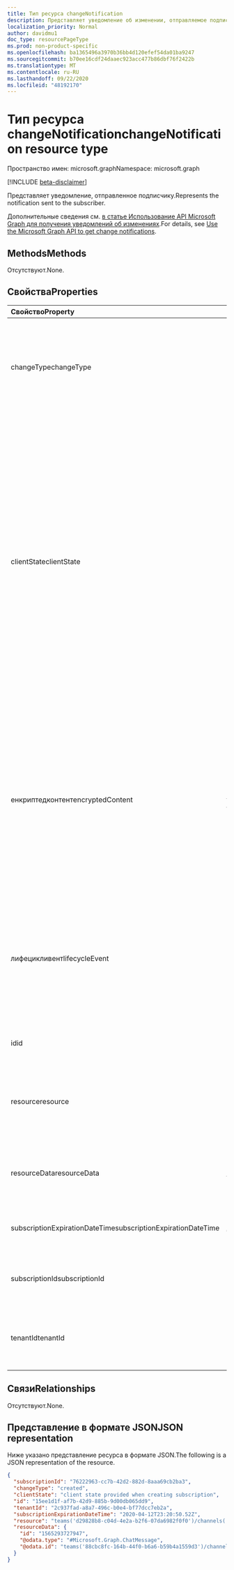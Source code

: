 ```yaml
---
title: Тип ресурса changeNotification
description: Представляет уведомление об изменении, отправляемое подписчику.
localization_priority: Normal
author: davidmu1
doc_type: resourcePageType
ms.prod: non-product-specific
ms.openlocfilehash: ba1365496a3970b36bb4d120efef54da01ba9247
ms.sourcegitcommit: b70ee16cdf24daaec923acc477b86dbf76f2422b
ms.translationtype: MT
ms.contentlocale: ru-RU
ms.lasthandoff: 09/22/2020
ms.locfileid: "48192170"
---
```

# <a name="changenotification-resource-type"></a><span data-ttu-id="c53e8-103">Тип ресурса changeNotification</span><span class="sxs-lookup"><span data-stu-id="c53e8-103">changeNotification resource type</span></span>

<span data-ttu-id="c53e8-104">Пространство имен: microsoft.graph</span><span class="sxs-lookup"><span data-stu-id="c53e8-104">Namespace: microsoft.graph</span></span>

[!INCLUDE [beta-disclaimer](../../includes/beta-disclaimer.md)]

<span data-ttu-id="c53e8-105">Представляет уведомление, отправленное подписчику.</span><span class="sxs-lookup"><span data-stu-id="c53e8-105">Represents the notification sent to the subscriber.</span></span>

<span data-ttu-id="c53e8-106">Дополнительные сведения см. [в статье Использование API Microsoft Graph для получения уведомлений об изменениях](webhooks.md).</span><span class="sxs-lookup"><span data-stu-id="c53e8-106">For details, see [Use the Microsoft Graph API to get change notifications](webhooks.md).</span></span>

## <a name="methods"></a><span data-ttu-id="c53e8-107">Methods</span><span class="sxs-lookup"><span data-stu-id="c53e8-107">Methods</span></span>

<span data-ttu-id="c53e8-108">Отсутствуют.</span><span class="sxs-lookup"><span data-stu-id="c53e8-108">None.</span></span>

## <a name="properties"></a><span data-ttu-id="c53e8-109">Свойства</span><span class="sxs-lookup"><span data-stu-id="c53e8-109">Properties</span></span>

| <span data-ttu-id="c53e8-110">Свойство</span><span class="sxs-lookup"><span data-stu-id="c53e8-110">Property</span></span> | <span data-ttu-id="c53e8-111">Тип</span><span class="sxs-lookup"><span data-stu-id="c53e8-111">Type</span></span> | <span data-ttu-id="c53e8-112">Описание</span><span class="sxs-lookup"><span data-stu-id="c53e8-112">Description</span></span> |
|:---------|:-----|:------------|
| <span data-ttu-id="c53e8-113">changeType</span><span class="sxs-lookup"><span data-stu-id="c53e8-113">changeType</span></span> | <span data-ttu-id="c53e8-114">string</span><span class="sxs-lookup"><span data-stu-id="c53e8-114">string</span></span> | <span data-ttu-id="c53e8-115">Указывает тип изменения, которое вызывает уведомление об изменении.</span><span class="sxs-lookup"><span data-stu-id="c53e8-115">Indicates the type of change that will raise the change notification.</span></span> <span data-ttu-id="c53e8-116">Поддерживаемые значения: `created`, `updated`, `deleted`.</span><span class="sxs-lookup"><span data-stu-id="c53e8-116">The supported values are: `created`, `updated`, `deleted`.</span></span> <span data-ttu-id="c53e8-117">Обязательно.</span><span class="sxs-lookup"><span data-stu-id="c53e8-117">Required.</span></span> |
| <span data-ttu-id="c53e8-118">clientState</span><span class="sxs-lookup"><span data-stu-id="c53e8-118">clientState</span></span> | <span data-ttu-id="c53e8-119">string</span><span class="sxs-lookup"><span data-stu-id="c53e8-119">string</span></span> | <span data-ttu-id="c53e8-120">Значение свойства **clientState** , указанное в запросе на подписку (при наличии).</span><span class="sxs-lookup"><span data-stu-id="c53e8-120">Value of the **clientState** property sent specified in the subscription request (if any).</span></span> <span data-ttu-id="c53e8-121">Максимальная длина: 255 символов.</span><span class="sxs-lookup"><span data-stu-id="c53e8-121">The maximum length is 255 characters.</span></span> <span data-ttu-id="c53e8-122">Клиент может проверить, поступило ли уведомление об изменении из службы, сравнив значения свойства **clientState** .</span><span class="sxs-lookup"><span data-stu-id="c53e8-122">The client can check whether the change notification came from the service by comparing the values of the **clientState** property.</span></span> <span data-ttu-id="c53e8-123">Значение свойства **clientState** , отправляемого с подпиской, сравнивается со значением свойства **clientState** , полученного при каждом уведомлении об изменении.</span><span class="sxs-lookup"><span data-stu-id="c53e8-123">The value of the **clientState** property sent with the subscription is compared with the value of the **clientState** property received with each change notification.</span></span> <span data-ttu-id="c53e8-124">Необязательно.</span><span class="sxs-lookup"><span data-stu-id="c53e8-124">Optional.</span></span> |
| <span data-ttu-id="c53e8-125">енкриптедконтент</span><span class="sxs-lookup"><span data-stu-id="c53e8-125">encryptedContent</span></span> | [<span data-ttu-id="c53e8-126">Microsoft. Graph. Чанженотификатионенкриптедконтент</span><span class="sxs-lookup"><span data-stu-id="c53e8-126">microsoft.graph.changeNotificationEncryptedContent</span></span>](changenotificationencryptedcontent.md) | <span data-ttu-id="c53e8-127">Просмотреть Зашифрованное содержимое, связанное с уведомлением об изменении.</span><span class="sxs-lookup"><span data-stu-id="c53e8-127">(Preview) Encrypted content attached with the change notification.</span></span> <span data-ttu-id="c53e8-128">Предоставляется только в том случае, если **енкриптионцертификате** и **инклудересаурцедата** определены во время запроса на подписку, и если он поддерживается ресурсом.</span><span class="sxs-lookup"><span data-stu-id="c53e8-128">Only provided if **encryptionCertificate** and **includeResourceData** were defined during the subscription request and if the resource supports it.</span></span> <span data-ttu-id="c53e8-129">Необязательно.</span><span class="sxs-lookup"><span data-stu-id="c53e8-129">Optional.</span></span> |
| <span data-ttu-id="c53e8-130">лифецикливент</span><span class="sxs-lookup"><span data-stu-id="c53e8-130">lifecycleEvent</span></span> | <span data-ttu-id="c53e8-131">string</span><span class="sxs-lookup"><span data-stu-id="c53e8-131">string</span></span> | <span data-ttu-id="c53e8-132">Тип уведомления о жизненном цикле, если текущее уведомление является уведомлением жизненного цикла.</span><span class="sxs-lookup"><span data-stu-id="c53e8-132">The type of lifecycle notification if the current notification is a lifecycle notification.</span></span> <span data-ttu-id="c53e8-133">Необязательно.</span><span class="sxs-lookup"><span data-stu-id="c53e8-133">Optional.</span></span> <span data-ttu-id="c53e8-134">Поддерживаемые значения: `missed` , `removed` , `reauthorizationRequired` .</span><span class="sxs-lookup"><span data-stu-id="c53e8-134">Supported values are `missed`, `removed`, `reauthorizationRequired`.</span></span> |
| <span data-ttu-id="c53e8-135">id</span><span class="sxs-lookup"><span data-stu-id="c53e8-135">id</span></span> | <span data-ttu-id="c53e8-136">string</span><span class="sxs-lookup"><span data-stu-id="c53e8-136">string</span></span> | <span data-ttu-id="c53e8-137">Уникальный идентификатор уведомления.</span><span class="sxs-lookup"><span data-stu-id="c53e8-137">Unique ID for the notification.</span></span> <span data-ttu-id="c53e8-138">Необязательно.</span><span class="sxs-lookup"><span data-stu-id="c53e8-138">Optional.</span></span> |
| <span data-ttu-id="c53e8-139">resource</span><span class="sxs-lookup"><span data-stu-id="c53e8-139">resource</span></span> | <span data-ttu-id="c53e8-140">string</span><span class="sxs-lookup"><span data-stu-id="c53e8-140">string</span></span> | <span data-ttu-id="c53e8-141">URI ресурса, который выдал уведомление об изменении относительно `https://graph.microsoft.com` .</span><span class="sxs-lookup"><span data-stu-id="c53e8-141">The URI of the resource that emitted the change notification relative to `https://graph.microsoft.com`.</span></span> <span data-ttu-id="c53e8-142">Обязательно.</span><span class="sxs-lookup"><span data-stu-id="c53e8-142">Required.</span></span> |
| <span data-ttu-id="c53e8-143">resourceData</span><span class="sxs-lookup"><span data-stu-id="c53e8-143">resourceData</span></span> | [<span data-ttu-id="c53e8-144">Microsoft. Graph. resourceData</span><span class="sxs-lookup"><span data-stu-id="c53e8-144">microsoft.graph.resourceData</span></span>](resourcedata.md) | <span data-ttu-id="c53e8-145">Содержимое этого свойства зависит от типа связанного с ним ресурса.</span><span class="sxs-lookup"><span data-stu-id="c53e8-145">The content of this property depends on the type of resource being subscribed to.</span></span> <span data-ttu-id="c53e8-146">Обязательно.</span><span class="sxs-lookup"><span data-stu-id="c53e8-146">Required.</span></span> |
| <span data-ttu-id="c53e8-147">subscriptionExpirationDateTime</span><span class="sxs-lookup"><span data-stu-id="c53e8-147">subscriptionExpirationDateTime</span></span> | [<span data-ttu-id="c53e8-148">дата и время</span><span class="sxs-lookup"><span data-stu-id="c53e8-148">dateTime</span></span>](https://tools.ietf.org/html/rfc3339) | <span data-ttu-id="c53e8-149">Время окончания срока действия подписки.</span><span class="sxs-lookup"><span data-stu-id="c53e8-149">The expiration time for the subscription.</span></span> <span data-ttu-id="c53e8-150">Обязательно.</span><span class="sxs-lookup"><span data-stu-id="c53e8-150">Required.</span></span> |
| <span data-ttu-id="c53e8-151">subscriptionId</span><span class="sxs-lookup"><span data-stu-id="c53e8-151">subscriptionId</span></span> | <span data-ttu-id="c53e8-152">строка</span><span class="sxs-lookup"><span data-stu-id="c53e8-152">string</span></span> | <span data-ttu-id="c53e8-153">Уникальный идентификатор подписки, создавшей уведомление.</span><span class="sxs-lookup"><span data-stu-id="c53e8-153">The unique identifier of the subscription that generated the notification.</span></span> |
| <span data-ttu-id="c53e8-154">tenantId</span><span class="sxs-lookup"><span data-stu-id="c53e8-154">tenantId</span></span> | <span data-ttu-id="c53e8-155">кодом</span><span class="sxs-lookup"><span data-stu-id="c53e8-155">guid</span></span> | <span data-ttu-id="c53e8-156">Уникальный идентификатор клиента, с которого поступило уведомление об изменении.</span><span class="sxs-lookup"><span data-stu-id="c53e8-156">The unique identifier of the tenant from which the change notification originated.</span></span> |

## <a name="relationships"></a><span data-ttu-id="c53e8-157">Связи</span><span class="sxs-lookup"><span data-stu-id="c53e8-157">Relationships</span></span>

<span data-ttu-id="c53e8-158">Отсутствуют.</span><span class="sxs-lookup"><span data-stu-id="c53e8-158">None.</span></span>

## <a name="json-representation"></a><span data-ttu-id="c53e8-159">Представление в формате JSON</span><span class="sxs-lookup"><span data-stu-id="c53e8-159">JSON representation</span></span>

<span data-ttu-id="c53e8-160">Ниже указано представление ресурса в формате JSON.</span><span class="sxs-lookup"><span data-stu-id="c53e8-160">The following is a JSON representation of the resource.</span></span>

<!-- {
  "blockType": "resource",
  "optionalProperties": [

  ],
  "@odata.type": "microsoft.graph.changeNotification"
}-->

```json
{
  "subscriptionId": "76222963-cc7b-42d2-882d-8aaa69cb2ba3",
  "changeType": "created",
  "clientState": "client state provided when creating subscription",
  "id": "15ee1d1f-af7b-42d9-885b-9d00db065dd9",
  "tenantId": "2c937fad-a8a7-496c-b0e4-bf77dcc7eb2a",
  "subscriptionExpirationDateTime": "2020-04-12T23:20:50.52Z",
  "resource": "teams('d29828b8-c04d-4e2a-b2f6-07da6982f0f0')/channels('19:f127a8c55ad949d1a238464d22f0f99e@thread.skype')/messages('1565045424600')/replies('1565047490246')",
  "resourceData": {
    "id": "1565293727947",
    "@odata.type": "#Microsoft.Graph.ChatMessage",
    "@odata.id": "teams('88cbc8fc-164b-44f0-b6a6-b59b4a1559d3')/channels('19:8d9da062ec7647d4bb1976126e788b47@thread.tacv2')/messages('1565293727947')/replies('1565293727947')"
  }
}
```

<!-- uuid: 15ee1d1f-af7b-42d9-885b-9d00db065dd9
2020-05-25 14:57:30 UTC -->
<!--
{
  "type": "#page.annotation",
  "description": "change notification resource",
  "keywords": "",
  "section": "documentation",
  "tocPath": "",
  "suppressions": []
}
-->


